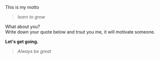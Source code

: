 This is my motto 

> *learn to grow*    

What about you?    
Write down your quote below and trsut you me, it will motivate someone.    

**Let's get going.**

> *Always be great*
